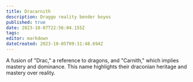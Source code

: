 ```yaml
---
title: Dracarnith
description: Draggo reality bender boyos
published: true
date: 2023-10-07T22:56:04.155Z
tags: 
editor: markdown
dateCreated: 2023-10-05T09:31:48.694Z
---
```


A fusion of "Drac," a reference to dragons, and "Carnith," which implies mastery and dominance. This name highlights their draconian heritage and mastery over reality.